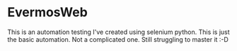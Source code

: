 # EvermosWeb
This is an automation testing I've created using selenium python.
This is just the basic automation. Not a complicated one.
Still struggling to master it :-D
